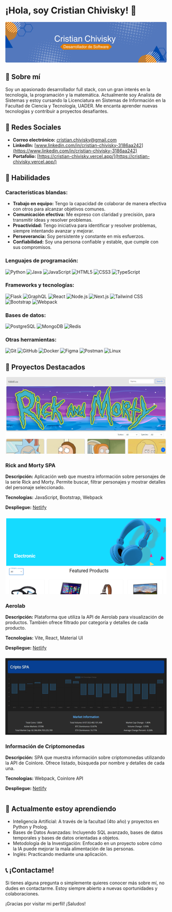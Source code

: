 # ¡Hola, soy Cristian Chivisky! 👋
![Portada GitHub](./img/portada.png)

## 🌟 Sobre mí

Soy un apasionado desarrollador full stack, con un gran interés en la tecnología, la programación y la matemática. Actualmente soy Analista de Sistemas y estoy cursando la Licenciatura en Sistemas de Información en la Facultad de Ciencia y Tecnología, UADER. Me encanta aprender nuevas tecnologías y contribuir a proyectos desafiantes.

## 🔗 Redes Sociales

- **Correo electrónico:** [cristian.chivisky@gmail.com](mailto:cristian.chivisky@gmail.com)
- **LinkedIn:** [www.linkedin.com/in/cristian-chivisky-3186aa242](https://www.linkedin.com/in/cristian-chivisky-3186aa242)
- **Portafolio:** [https://cristian-chivisky.vercel.app/](https://cristian-chivisky.vercel.app/)

## 🚀 Habilidades

### Características blandas:

- **Trabajo en equipo:** Tengo la capacidad de colaborar de manera efectiva con otros para alcanzar objetivos comunes.
- **Comunicación efectiva:** Me expreso con claridad y precisión, para transmitir ideas y resolver problemas.
- **Proactividad:** Tengo iniciativa para identificar y resolver problemas, siempre intentando avanzar y mejorar.
- **Perseverancia:** Soy persistente y constante en mis esfuerzos.
- **Confiabilidad:** Soy una persona confiable y estable, que cumple con sus compromisos.

### Lenguajes de programación:

![Python](https://img.shields.io/badge/-Python-3776AB?style=flat&logo=python&logoColor=white)
![Java](https://img.shields.io/badge/-Java-007396?style=flat&logo=java&logoColor=white)
![JavaScript](https://img.shields.io/badge/-JavaScript-F7DF1E?style=flat&logo=javascript&logoColor=white)
![HTML5](https://img.shields.io/badge/-HTML5-E34F26?style=flat&logo=html5&logoColor=white)
![CSS3](https://img.shields.io/badge/-CSS3-1572B6?style=flat&logo=css3&logoColor=white)
![TypeScript](https://img.shields.io/badge/-TypeScript-3178C6?style=flat&logo=typescript&logoColor=white)

### Frameworks y tecnologías:

![Flask](https://img.shields.io/badge/-Flask-000000?style=flat&logo=flask&logoColor=white)
![GraphQL](https://img.shields.io/badge/-GraphQL-E10098?style=flat&logo=graphql&logoColor=white)
![React](https://img.shields.io/badge/-React-61DAFB?style=flat&logo=react&logoColor=white)
![Node.js](https://img.shields.io/badge/-Node.js-339933?style=flat&logo=nodedotjs&logoColor=white)
![Next.js](https://img.shields.io/badge/-Next.js-000000?style=flat&logo=nextdotjs&logoColor=white)
![Tailwind CSS](https://img.shields.io/badge/-Tailwind%20CSS-38B2AC?style=flat&logo=tailwind-css&logoColor=white)
![Bootstrap](https://img.shields.io/badge/-Bootstrap-563D7C?style=flat&logo=bootstrap&logoColor=white)
![Webpack](https://img.shields.io/badge/-Webpack-8DD6F9?style=flat&logo=webpack&logoColor=white)

### Bases de datos:

![PostgreSQL](https://img.shields.io/badge/-PostgreSQL-336791?style=flat&logo=postgresql&logoColor=white)
![MongoDB](https://img.shields.io/badge/-MongoDB-47A248?style=flat&logo=mongodb&logoColor=white)
![Redis](https://img.shields.io/badge/-Redis-DC382D?style=flat&logo=redis&logoColor=white)

### Otras herramientas:

![Git](https://img.shields.io/badge/-Git-F05032?style=flat&logo=git&logoColor=white)
![GitHub](https://img.shields.io/badge/-GitHub-181717?style=flat&logo=github&logoColor=white)
![Docker](https://img.shields.io/badge/-Docker-2496ED?style=flat&logo=docker&logoColor=white)
![Figma](https://img.shields.io/badge/-Figma-F24E1E?style=flat&logo=figma&logoColor=white)
![Postman](https://img.shields.io/badge/-Postman-FF6C37?style=flat&logo=postman&logoColor=white)
![Linux](https://img.shields.io/badge/-Linux-FCC624?style=flat&logo=linux&logoColor=black)

## 📂 Proyectos Destacados

<div style="display: flex; flex-wrap: wrap; gap: 10px;">

  <div style="flex: 1; min-width: 300px;">
    <img src="./img/rick&morty.png" alt="Rick and Morty Character Info" style="width: 100%;">
    <h3>Rick and Morty SPA</h3>
    <p><strong>Descripción:</strong> Aplicación web que muestra información sobre personajes de la serie Rick and Morty. Permite buscar, filtrar personajes y mostrar detalles del personaje seleccionado.</p>
    <p><strong>Tecnologías:</strong> JavaScript, Bootstrap, Webpack</p>
    <p><strong>Despliegue:</strong> <a href="https://66afddb23cf2b4f33bb520db--resonant-centaur-46cbaf.netlify.app/">Netlify</a></p>
  </div>
  
  <div style="flex: 1; min-width: 300px;">
    <img src="./img/aerolab.png" alt="Aerolab" style="width: 100%;">
    <h3>Aerolab</h3>
    <p><strong>Descripción:</strong> Plataforma que utiliza la API de Aerolab para visualización de productos. También ofrece filtrado por categoría y detalles de cada producto.</p>
    <p><strong>Tecnologías:</strong> Vite, React, Material UI</p>
    <p><strong>Despliegue:</strong> <a href="https://github.com/cristianchivisky/Aerolab-Challenge-PA.git">Netlify</a></p>
  </div>
  
  <div style="flex: 1; min-width: 300px;">
    <img src="./img/cripto-spa.png" alt="Cripto SPA" style="width: 100%;">
    <h3>Información de Criptomonedas</h3>
    <p><strong>Descripción:</strong> SPA que muestra información sobre criptomonedas utilizando la API de Coinlore. Ofrece listado, búsqueda por nombre y detalles de cada una.</p>
    <p><strong>Tecnologías:</strong> Webpack, Coinlore API</p>
    <p><strong>Despliegue:</strong> <a href="https://github.com/cristianchivisky/SPA-Coinlore.git">Netlify</a></p>
  </div>

</div>

## 🌱 Actualmente estoy aprendiendo

- Inteligencia Artificial: A través de la facultad (4to año) y proyectos en Python y Prolog.
- Bases de Datos Avanzadas: Incluyendo SQL avanzado, bases de datos temporales y bases de datos orientadas a objetos.
- Metodología de la Investigación: Enfocado en un proyecto sobre cómo la IA puede mejorar la mala alimentación de las personas.
- Inglés: Practicando mediante una aplicación.

## 📞 ¡Contactame!

Si tienes alguna pregunta o simplemente quieres conocer más sobre mí, no dudes en contactarme. Estoy siempre abierto a nuevas oportunidades y colaboraciones.

¡Gracias por visitar mi perfil! ¡Saludos!


